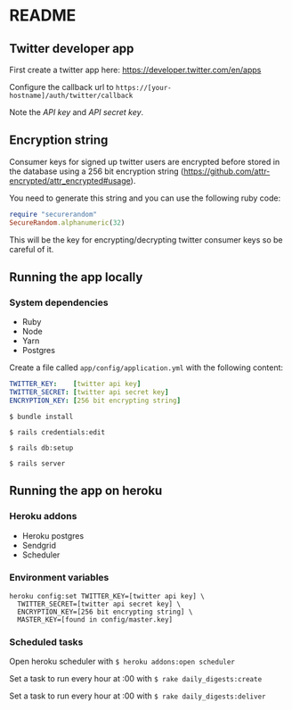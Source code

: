 # README

## Twitter developer app
First create a twitter app here: https://developer.twitter.com/en/apps

Configure the callback url to `https://[your-hostname]/auth/twitter/callback`

Note the *API key* and *API secret key*.

## Encryption string
Consumer keys for signed up twitter users are encrypted before stored in the database using a 256 bit encryption string (https://github.com/attr-encrypted/attr_encrypted#usage).

You need to generate this string and you can use the following ruby code:

```ruby
require "securerandom"
SecureRandom.alphanumeric(32)
```

This will be the key for encrypting/decrypting twitter consumer keys so be careful of it.

## Running the app locally

### System dependencies
- Ruby
- Node
- Yarn
- Postgres

Create a file called `app/config/application.yml` with the following content:
```YAML
TWITTER_KEY:    [twitter api key]
TWITTER_SECRET: [twitter api secret key]
ENCRYPTION_KEY: [256 bit encrypting string]
```


`$ bundle install`

`$ rails credentials:edit`

`$ rails db:setup`

`$ rails server`


## Running the app on heroku

### Heroku addons
- Heroku postgres
- Sendgrid
- Scheduler

### Environment variables
```
heroku config:set TWITTER_KEY=[twitter api key] \
  TWITTER_SECRET=[twitter api secret key] \
  ENCRYPTION_KEY=[256 bit encrypting string] \
  MASTER_KEY=[found in config/master.key]
```

### Scheduled tasks
Open heroku scheduler with `$ heroku addons:open scheduler`

Set a task to run every hour at :00 with `$ rake daily_digests:create`

Set a task to run every hour at :00 with `$ rake daily_digests:deliver`
